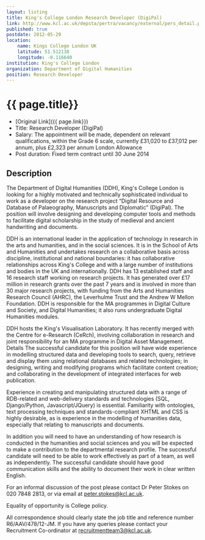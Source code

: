 ```yaml
---
layout: listing
title: King's College London Research Developer (DigiPal)
link: http://www.kcl.ac.uk/depsta/pertra/vacancy/external/pers_detail.php?jobindex=11761
published: true
postdate: 2012-05-29
location:
    name: Kings College London UK
    latitude: 51.512138
    longitude: -0.116640
institution: King's College London
organization: Department of Digital Humanities
position: Research Developer
---
```


# {{ page.title}}

* [Original Link]({{ page.link}})
* Title: Research Developer (DigiPal)
* Salary: The appointment will be made, dependent on relevant qualifications, within the Grade 6 scale, currently £31,020 to £37,012 per annum, plus £2,323 per annum London Allowance
* Post duration: Fixed term contract until 30 June 2014

## Description
The Department of Digital Humanities (DDH), King's College London is looking for a highly motivated and technically sophisticated individual to work as a developer on the research project “Digital Resource and Database of Palaeography, Manuscripts and Diplomatic” (DigiPal). The position will involve designing and developing computer tools and methods to facilitate digital scholarship in the study of medieval and ancient handwriting and documents. 

DDH is an international leader in the application of technology in research in the arts and humanities, and in the social sciences. It is in the School of Arts and Humanities and undertakes research on a collaborative basis across discipline, institutional and national boundaries: it has collaborative relationships across King's College and with a large number of institutions and bodies in the UK and internationally. DDH has 13 established staff and 16 research staff working on research projects. It has generated over £17 million in research grants over the past 7 years and is involved in more than 30 major research projects, with funding from the Arts and Humanities Research Council (AHRC), the Leverhulme Trust and the Andrew W Mellon Foundation. DDH is responsible for the MA programmes in Digital Culture and Society, and Digital Humanities; it also runs undergraduate Digital Humanities modules.

DDH hosts the King's Visualisation Laboratory. It has recently merged with the Centre for e-Research (CeRch), involving collaboration in research and joint responsibility for an MA programme in Digital Asset Management.
Details	 The successful candidate for this position will have wide experience in modelling structured data and developing tools to search, query, retrieve and display them using relational databases and related technologies; in designing, writing and modifying programs which facilitate content creation; and collaborating in the development of integrated interfaces for web publication.

Experience in creating and manipulating structured data with a range of RDB-related and web-delivery standards and technologies (SQL, Django/Python, Javascript/JQuery) is essential. Familiarity with ontologies, text processing techniques and standards-compliant XHTML and CSS is highly desirable, as is experience in the modelling of humanities data, especially that relating to manuscripts and documents.

In addition you will need to have an understanding of how research is conducted in the humanities and social sciences and you will be expected to make a contribution to the departmental research profile. The successful candidate will need to be able to work effectively as part of a team, as well as independently. The successful candidate should have good communication skills and the ability to document their work in clear written English.

For an informal discussion of the post please contact Dr Peter Stokes on 020 7848 2813, or via email at peter.stokes@kcl.ac.uk. 

Equality of opportunity is College policy.

All correspondence should clearly state the job title and reference number R6/AAV/478/12-JM. If you have any queries please contact your Recruitment Co-ordinator at recruitmentteam3@kcl.ac.uk.